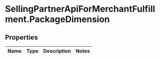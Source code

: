 # SellingPartnerApiForMerchantFulfillment.PackageDimension

## Properties
Name | Type | Description | Notes
------------ | ------------- | ------------- | -------------


